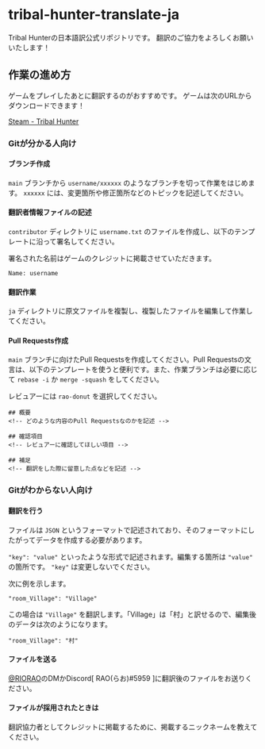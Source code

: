 # tribal-hunter-translate-ja

Tribal Hunterの日本語訳公式リポジトリです。
翻訳のご協力をよろしくお願いいたします！

## 作業の進め方

ゲームをプレイしたあとに翻訳するのがおすすめです。
ゲームは次のURLからダウンロードできます！

[Steam - Tribal Hunter](https://store.steampowered.com/app/1379870/Tribal_Hunter/)

### Gitが分かる人向け

#### ブランチ作成

`main` ブランチから `username/xxxxxx` のようなブランチを切って作業をはじめます。 `xxxxxx` には、変更箇所や修正箇所などのトピックを記述してください。

#### 翻訳者情報ファイルの記述

`contributor` ディレクトリに `username.txt` のファイルを作成し、以下のテンプレートに沿って署名してください。

署名された名前はゲームのクレジットに掲載させていただきます。

```
Name: username
```

#### 翻訳作業

`ja` ディレクトリに原文ファイルを複製し、複製したファイルを編集して作業してください。

#### Pull Requests作成

`main` ブランチに向けたPull Requestsを作成してください。Pull Requestsの文言は、以下のテンプレートを使うと便利です。また、作業ブランチは必要に応じて `rebase -i` か `merge -squash` をしてください。

レビュアーには `rao-donut` を選択してください。

```
## 概要
<!-- どのような内容のPull Requestsなのかを記述 -->

## 確認項目
<!-- レビュアーに確認してほしい項目 -->

## 補足
<!-- 翻訳をした際に留意した点などを記述 -->
```

### Gitがわからない人向け

#### 翻訳を行う

ファイルは `JSON` というフォーマットで記述されており、そのフォーマットにしたがってデータを作成する必要があります。

`"key": "value"` といったような形式で記述されます。編集する箇所は `"value"` の箇所です。 `"key"` は変更しないでください。

次に例を示します。

```
"room_Village": "Village"
```

この場合は `"Village"` を翻訳します。「Village」は「村」と訳せるので、編集後のデータは次のようになります。

```
"room_Village": "村"
```

#### ファイルを送る

[@RIORAO](https://twitter.com/RIORAO)のDMかDiscord[ RAO(らお)#5959 ]に翻訳後のファイルをお送りください。

#### ファイルが採用されたときは

翻訳協力者としてクレジットに掲載するために、掲載するニックネームを教えてください。

##